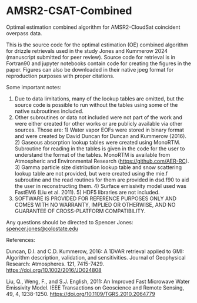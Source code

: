 # AMSR2-CSAT-Combined
Optimal estimation combined algorithm for AMSR2-CloudSat coincident overpass data. 

This is the source code for the optimal estimation (OE) combined algorithm for drizzle retrievals used in the study Jones and Kummerow 2024 (manuscript submitted for peer review). Source code for retrieval is in Fortran90 and jupyter notebooks contain code for creating the figures in the paper. Figures can also be downloaded in their native jpeg format for reproduction purposes with proper citations.

Some important notes:
1. Due to data limitations, many of the lookup tables are omitted, but the source code is possible to run without the tables using some of the native subroutines included.
2. Other subroutines or data not included were not part of the work and were either created for other works or are publicly available via other sources. Those are:
       1) Water vapor EOFs were stored in binary format and were created by David Duncan for Duncan and Kummerow (2016).
       2) Gaseous absorption lookup tables were created using MonoRTM. Subroutine for reading in the tables is given in the code for the user to understand the format of the tables. MonoRTM is available from Atmospheric and Environmental Research (https://github.com/AER-RC).
       3) Gamma particle size distribution lookup table and snow scattering lookup table are not provided, but were created using the mie.f subroutine and the read routines for them are provided in dsd.f90 to aid the user in reconstructing them.
       4) Surface emissivity model used was FastEM6 (Liu et al. 2011).
       5) HDF5 libraries are not included.
3. SOFTWARE IS PROVIDED FOR REFERENCE PURPOSES ONLY AND COMES WITH NO WARRANTY, IMPLIED OR OTHERWISE, AND NO GUARANTEE OF CROSS-PLATFORM COMPATIBILITY.


Any questions should be directed to Spencer Jones: spencer.jones@colostate.edu


References:


Duncan, D.I. and C.D. Kummerow, 2016: A 1DVAR retrieval applied to GMI: Algorithm description, validation, and sensitivities. Journal of Geophysical Research: Atmospheres. 121, 7415-7429. https://doi.org/10.1002/2016/JD024808

Liu, Q., Weng, F., and S.J. English, 2011: An Improved Fast Microwave Water Emissivity Model. IEEE Transactions on Geoscience and Remote Sensing, 49, 4, 1238-1250. https://doi.org/10.1109/TGRS.2010.2064779
